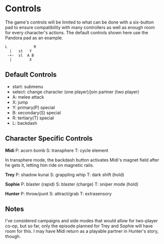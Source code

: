 # Controls

The game's controls will be limited to what can be done with a six-button pad to ensure compatibility with many controllers as well as enough room for every character's actions. The default controls shown here use the Pandora pad as an example.

```
L            R
  |   st   Y
 -+-  sl  A B
  |        X
```

## Default Controls

* start: submenu
* select: change character (one player)/join partner (two player)
* A: melee attack
* X: jump
* Y: primary(P) special
* B: secondary(S) special
* R: tertiary(T) special
* L: backdash

## Character Specific Controls

**Midi**
P: acorn bomb
S: transphere 
T: cycle element

In transphere mode, the backdash button activates Midi's magnet field after he gets it, letting him ride on magnetic rails.

**Trey**
P: shadow kunai
S: grappling whip
T: dark shift (hold)

**Sophie**
P: blaster (rapid)
S: blaster (charge)
T: sniper mode (hold)

**Hunter**
P: throw/punt
S: attract/grab
T: extrasensory

## Notes

I've considered campaigns and side modes that would allow for two-player co-op, but so far, only the episode planned for Trey and Sophie will have room for this. I may have Midi return as a playable partner in Hunter's story, though.

